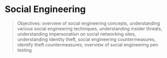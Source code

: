 # Social Engineering

> Objectives: overview of social engineering concepts, understanding various social engineering techniques, understanding insider threats, understanding impersonation on social networking sites, understanding identity theft, social engineering countermeasures, identify theft countermeasures, overview of social engineering pen testing




